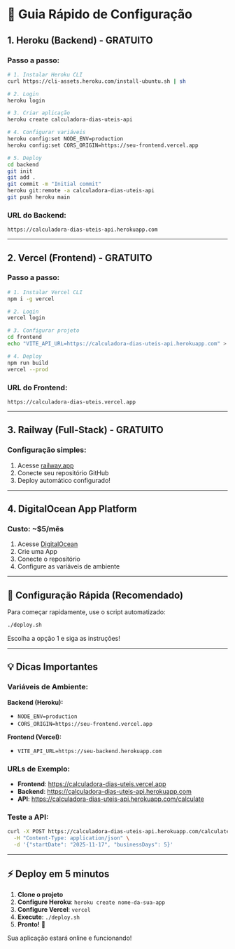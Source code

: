 # 🚀 Guia Rápido de Configuração

## 1. Heroku (Backend) - GRATUITO

### Passo a passo:

```bash
# 1. Instalar Heroku CLI
curl https://cli-assets.heroku.com/install-ubuntu.sh | sh

# 2. Login
heroku login

# 3. Criar aplicação
heroku create calculadora-dias-uteis-api

# 4. Configurar variáveis
heroku config:set NODE_ENV=production
heroku config:set CORS_ORIGIN=https://seu-frontend.vercel.app

# 5. Deploy
cd backend
git init
git add .
git commit -m "Initial commit"
heroku git:remote -a calculadora-dias-uteis-api
git push heroku main
```

### URL do Backend:
`https://calculadora-dias-uteis-api.herokuapp.com`

---

## 2. Vercel (Frontend) - GRATUITO

### Passo a passo:

```bash
# 1. Instalar Vercel CLI
npm i -g vercel

# 2. Login
vercel login

# 3. Configurar projeto
cd frontend
echo "VITE_API_URL=https://calculadora-dias-uteis-api.herokuapp.com" > .env.production

# 4. Deploy
npm run build
vercel --prod
```

### URL do Frontend:
`https://calculadora-dias-uteis.vercel.app`

---

## 3. Railway (Full-Stack) - GRATUITO

### Configuração simples:

1. Acesse [railway.app](https://railway.app)
2. Conecte seu repositório GitHub
3. Deploy automático configurado!

---

## 4. DigitalOcean App Platform

### Custo: ~$5/mês

1. Acesse [DigitalOcean](https://digitalocean.com)
2. Crie uma App
3. Conecte o repositório
4. Configure as variáveis de ambiente

---

## 🔧 Configuração Rápida (Recomendado)

Para começar rapidamente, use o script automatizado:

```bash
./deploy.sh
```

Escolha a opção 1 e siga as instruções!

---

## 💡 Dicas Importantes

### Variáveis de Ambiente:

**Backend (Heroku):**
- `NODE_ENV=production`
- `CORS_ORIGIN=https://seu-frontend.vercel.app`

**Frontend (Vercel):**
- `VITE_API_URL=https://seu-backend.herokuapp.com`

### URLs de Exemplo:
- **Frontend**: https://calculadora-dias-uteis.vercel.app
- **Backend**: https://calculadora-dias-uteis-api.herokuapp.com
- **API**: https://calculadora-dias-uteis-api.herokuapp.com/calculate

### Teste a API:
```bash
curl -X POST https://calculadora-dias-uteis-api.herokuapp.com/calculate \
  -H "Content-Type: application/json" \
  -d '{"startDate": "2025-11-17", "businessDays": 5}'
```

---

## ⚡ Deploy em 5 minutos

1. **Clone o projeto**
2. **Configure Heroku**: `heroku create nome-da-sua-app`
3. **Configure Vercel**: `vercel`
4. **Execute**: `./deploy.sh`
5. **Pronto!** 🎉

Sua aplicação estará online e funcionando!
